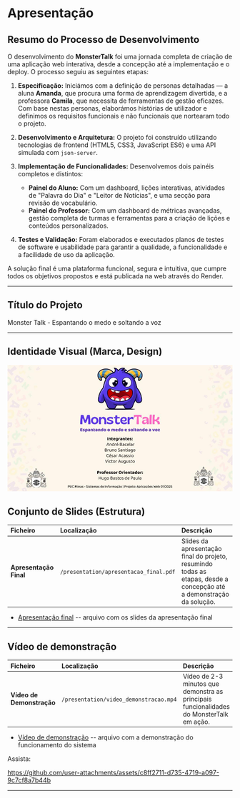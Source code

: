 # Apresentação
## Resumo do Processo de Desenvolvimento

O desenvolvimento do **MonsterTalk** foi uma jornada completa de criação de uma aplicação web interativa, desde a concepção até a implementação e o deploy. O processo seguiu as seguintes etapas:

1.  **Especificação:** Iniciámos com a definição de personas detalhadas — a aluna **Amanda**, que procura uma forma de aprendizagem divertida, e a professora **Camila**, que necessita de ferramentas de gestão eficazes. Com base nestas personas, elaborámos histórias de utilizador e definimos os requisitos funcionais e não funcionais que nortearam todo o projeto.

2.  **Desenvolvimento e Arquitetura:** O projeto foi construído utilizando tecnologias de frontend (HTML5, CSS3, JavaScript ES6) e uma API simulada com `json-server`.
   
3.  **Implementação de Funcionalidades:** Desenvolvemos dois painéis completos e distintos:
    * **Painel do Aluno:** Com um dashboard, lições interativas, atividades de "Palavra do Dia" e "Leitor de Notícias", e uma secção para revisão de vocabulário.
    * **Painel do Professor:** Com um dashboard de métricas avançadas, gestão completa de turmas e ferramentas para a criação de lições e conteúdos personalizados.

4.  **Testes e Validação:** Foram elaborados e executados planos de testes de software e usabilidade para garantir a qualidade, a funcionalidade e a facilidade de uso da aplicação.

A solução final é uma plataforma funcional, segura e intuitiva, que cumpre todos os objetivos propostos e está publicada na web através do Render.

---

## Título do Projeto

Monster Talk - Espantando o medo e soltando a voz

---

## Identidade Visual (Marca, Design)

![alt text](apresentacao_capa.jpg)

## Conjunto de Slides (Estrutura)

| Ficheiro | Localização | Descrição |
| :--- | :--- | :--- |
| **Apresentação Final** | `/presentation/apresentacao_final.pdf` | Slides da apresentação final do projeto, resumindo todas as etapas, desde a concepção até a demonstração da solução. |

* [Apresentação final](apresentacao_final.pdf) -- arquivo com os slides da apresentação final

---


## Vídeo de demonstração

| Ficheiro | Localização | Descrição |
| :--- | :--- | :--- |
| **Vídeo de Demonstração**| `/presentation/video_demonstracao.mp4` | Vídeo de 2-3 minutos que demonstra as principais funcionalidades do MonsterTalk em ação. |

* [Vídeo de demonstração](video_demonstracao.mp4) -- arquivo com a demonstração do funcionamento do sistema

Assista:




https://github.com/user-attachments/assets/c8ff2711-d735-4719-a097-9c7cf8a7b44b




---
